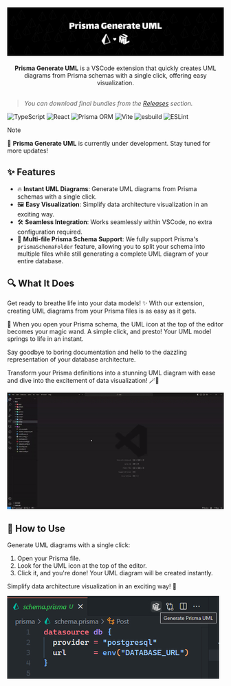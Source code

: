 <br />
<p align="center">
    <a href="#" target="_blank"><img src="./media/readme/banner.jpg" alt="logo"></a>
    <br />
    <br />
    <b>Prisma Generate UML</b> is a VSCode extension that quickly creates UML diagrams from Prisma schemas with a single click, offering easy visualization.
    <br />
    <br />
</p>

> _You can download final bundles from the [Releases](https://github.com/AbianS/prisma-generate-uml/releases) section._

![TypeScript](https://img.shields.io/badge/TypeScript-007ACC?style=for-the-badge&logo=typescript&logoColor=white) ![React](https://img.shields.io/badge/React-20232A?style=for-the-badge&logo=react&logoColor=61DAFB) ![Prisma ORM](https://img.shields.io/badge/Prisma-2D3748?style=for-the-badge&logo=prisma&logoColor=white) ![Vite](https://img.shields.io/badge/Vite-646CFF?style=for-the-badge&logo=vite&logoColor=white) ![esbuild](https://img.shields.io/badge/esbuild-FFCF00?style=for-the-badge&logo=esbuild&logoColor=white) ![ESLint](https://img.shields.io/badge/ESLint-4B32C3?style=for-the-badge&logo=eslint&logoColor=white)

> [!NOTE]
> 🚧
> **Prisma Generate UML** is currently under development. Stay tuned for more updates!

## ✨ Features

- 🔥 **Instant UML Diagrams**: Generate UML diagrams from Prisma schemas with a single click.
- 🖼 **Easy Visualization**: Simplify data architecture visualization in an exciting way.
- 🛠 **Seamless Integration**: Works seamlessly within VSCode, no extra configuration required.
- 📂 **Multi-file Prisma Schema Support**: We fully support Prisma's `prismaSchemaFolder` feature, allowing you to split your schema into multiple files while still generating a complete UML diagram of your entire database.

## 🔍 What It Does

Get ready to breathe life into your data models! ✨ With our extension, creating UML diagrams from your Prisma files is as easy as it gets.

🚀 When you open your Prisma schema, the UML icon at the top of the editor becomes your magic wand. A simple click, and presto! Your UML model springs to life in an instant.

Say goodbye to boring documentation and hello to the dazzling representation of your database architecture.

Transform your Prisma definitions into a stunning UML diagram with ease and dive into the excitement of data visualization! 🪄💎

![Example](media/readme/example.gif)

## 🚀 How to Use

Generate UML diagrams with a single click:

1. Open your Prisma file.
2. Look for the UML icon at the top of the editor.
3. Click it, and you're done! Your UML diagram will be created instantly.

Simplify data architecture visualization in an exciting way! 🚀

![usage](media/readme/usage.jpg)
